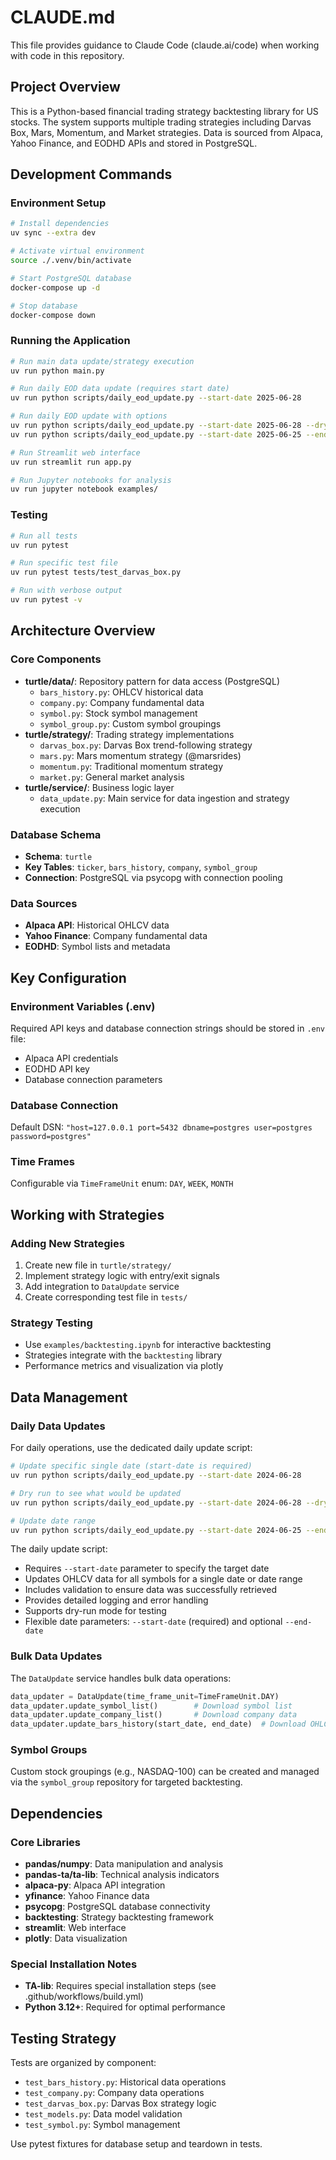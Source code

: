 # CLAUDE.md

This file provides guidance to Claude Code (claude.ai/code) when working with code in this repository.

## Project Overview

This is a Python-based financial trading strategy backtesting library for US stocks. The system supports multiple trading strategies including Darvas Box, Mars, Momentum, and Market strategies. Data is sourced from Alpaca, Yahoo Finance, and EODHD APIs and stored in PostgreSQL.

## Development Commands

### Environment Setup
```bash
# Install dependencies
uv sync --extra dev

# Activate virtual environment
source ./.venv/bin/activate

# Start PostgreSQL database
docker-compose up -d

# Stop database
docker-compose down
```

### Running the Application
```bash
# Run main data update/strategy execution
uv run python main.py

# Run daily EOD data update (requires start date)
uv run python scripts/daily_eod_update.py --start-date 2025-06-28

# Run daily EOD update with options
uv run python scripts/daily_eod_update.py --start-date 2025-06-28 --dry-run --verbose
uv run python scripts/daily_eod_update.py --start-date 2025-06-25 --end-date 2025-06-28

# Run Streamlit web interface
uv run streamlit run app.py

# Run Jupyter notebooks for analysis
uv run jupyter notebook examples/
```

### Testing
```bash
# Run all tests
uv run pytest

# Run specific test file
uv run pytest tests/test_darvas_box.py

# Run with verbose output
uv run pytest -v
```

## Architecture Overview

### Core Components
- **turtle/data/**: Repository pattern for data access (PostgreSQL)
  - `bars_history.py`: OHLCV historical data
  - `company.py`: Company fundamental data
  - `symbol.py`: Stock symbol management
  - `symbol_group.py`: Custom symbol groupings
- **turtle/strategy/**: Trading strategy implementations
  - `darvas_box.py`: Darvas Box trend-following strategy
  - `mars.py`: Mars momentum strategy (@marsrides)
  - `momentum.py`: Traditional momentum strategy
  - `market.py`: General market analysis
- **turtle/service/**: Business logic layer
  - `data_update.py`: Main service for data ingestion and strategy execution

### Database Schema
- **Schema**: `turtle`
- **Key Tables**: `ticker`, `bars_history`, `company`, `symbol_group`
- **Connection**: PostgreSQL via psycopg with connection pooling

### Data Sources
- **Alpaca API**: Historical OHLCV data
- **Yahoo Finance**: Company fundamental data
- **EODHD**: Symbol lists and metadata

## Key Configuration

### Environment Variables (.env)
Required API keys and database connection strings should be stored in `.env` file:
- Alpaca API credentials
- EODHD API key
- Database connection parameters

### Database Connection
Default DSN: `"host=127.0.0.1 port=5432 dbname=postgres user=postgres password=postgres"`

### Time Frames
Configurable via `TimeFrameUnit` enum: `DAY`, `WEEK`, `MONTH`

## Working with Strategies

### Adding New Strategies
1. Create new file in `turtle/strategy/`
2. Implement strategy logic with entry/exit signals
3. Add integration to `DataUpdate` service
4. Create corresponding test file in `tests/`

### Strategy Testing
- Use `examples/backtesting.ipynb` for interactive backtesting
- Strategies integrate with the `backtesting` library
- Performance metrics and visualization via plotly

## Data Management

### Daily Data Updates
For daily operations, use the dedicated daily update script:
```bash
# Update specific single date (start-date is required)
uv run python scripts/daily_eod_update.py --start-date 2024-06-28

# Dry run to see what would be updated
uv run python scripts/daily_eod_update.py --start-date 2024-06-28 --dry-run --verbose

# Update date range
uv run python scripts/daily_eod_update.py --start-date 2024-06-25 --end-date 2024-06-28
```

The daily update script:
- Requires `--start-date` parameter to specify the target date
- Updates OHLCV data for all symbols for a single date or date range
- Includes validation to ensure data was successfully retrieved
- Provides detailed logging and error handling
- Supports dry-run mode for testing
- Flexible date parameters: `--start-date` (required) and optional `--end-date`

### Bulk Data Updates
The `DataUpdate` service handles bulk data operations:
```python
data_updater = DataUpdate(time_frame_unit=TimeFrameUnit.DAY)
data_updater.update_symbol_list()        # Download symbol list
data_updater.update_company_list()       # Download company data
data_updater.update_bars_history(start_date, end_date)  # Download OHLCV data
```

### Symbol Groups
Custom stock groupings (e.g., NASDAQ-100) can be created and managed via the `symbol_group` repository for targeted backtesting.

## Dependencies

### Core Libraries
- **pandas/numpy**: Data manipulation and analysis
- **pandas-ta/ta-lib**: Technical analysis indicators
- **alpaca-py**: Alpaca API integration
- **yfinance**: Yahoo Finance data
- **psycopg**: PostgreSQL database connectivity
- **backtesting**: Strategy backtesting framework
- **streamlit**: Web interface
- **plotly**: Data visualization

### Special Installation Notes
- **TA-lib**: Requires special installation steps (see .github/workflows/build.yml)
- **Python 3.12+**: Required for optimal performance

## Testing Strategy

Tests are organized by component:
- `test_bars_history.py`: Historical data operations
- `test_company.py`: Company data operations  
- `test_darvas_box.py`: Darvas Box strategy logic
- `test_models.py`: Data model validation
- `test_symbol.py`: Symbol management

Use pytest fixtures for database setup and teardown in tests.